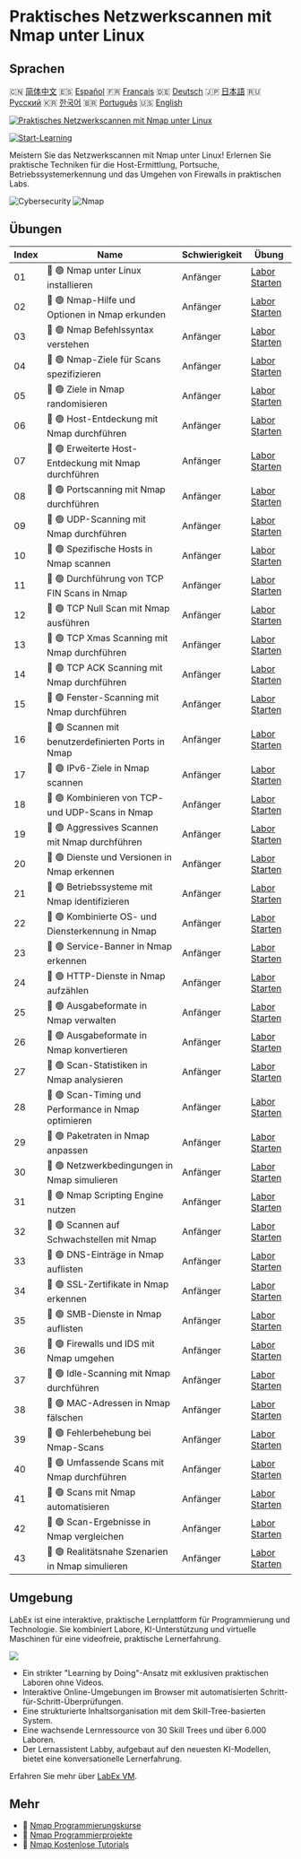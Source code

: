 # Praktisches Netzwerkscannen mit Nmap unter Linux

## Sprachen

🇨🇳 [简体中文](README_zh.md) 🇪🇸 [Español](README_es.md) 🇫🇷 [Français](README_fr.md) 🇩🇪 [Deutsch](README_de.md) 🇯🇵 [日本語](README_ja.md) 🇷🇺 [Русский](README_ru.md) 🇰🇷 [한국어](README_ko.md) 🇧🇷 [Português](README_pt.md) 🇺🇸 [English](README.md) 

[![Praktisches Netzwerkscannen mit Nmap unter Linux](https://cover-creator.labex.io/hands-on-network-scanning-with-nmap-on-linux.png?lang=de)](https://labex.io/de/courses/hands-on-network-scanning-with-nmap-on-linux)

[![Start-Learning](https://img.shields.io/badge/Start-Learning-whitesmoke?style=for-the-badge)](https://labex.io/de/courses/hands-on-network-scanning-with-nmap-on-linux)

Meistern Sie das Netzwerkscannen mit Nmap unter Linux! Erlernen Sie praktische Techniken für die Host-Ermittlung, Portsuche, Betriebssystemerkennung und das Umgehen von Firewalls in praktischen Labs.

![Cybersecurity](https://img.shields.io/badge/Cybersecurity-whitesmoke?style=for-the-badge&logo=cybersecurity)
![Nmap](https://img.shields.io/badge/Nmap-whitesmoke?style=for-the-badge&logo=nmap)


## Übungen

|   Index | Name                                                  | Schwierigkeit   | Übung                                                                                                                              |
|---------|-------------------------------------------------------|-----------------|------------------------------------------------------------------------------------------------------------------------------------|
|      01 | 📖 🟢 Nmap unter Linux installieren                   | Anfänger        | <a target='_blank' href='https://labex.io/de/tutorials/nmap-install-nmap-on-linux-530181'>Labor Starten</a>                        |
|      02 | 📖 🟢 Nmap-Hilfe und Optionen in Nmap erkunden        | Anfänger        | <a target='_blank' href='https://labex.io/de/tutorials/nmap-explore-nmap-help-and-options-in-nmap-547101'>Labor Starten</a>        |
|      03 | 📖 🟢 Nmap Befehlssyntax verstehen                    | Anfänger        | <a target='_blank' href='https://labex.io/de/tutorials/nmap-understand-nmap-command-syntax-530159'>Labor Starten</a>               |
|      04 | 📖 🟢 Nmap-Ziele für Scans spezifizieren              | Anfänger        | <a target='_blank' href='https://labex.io/de/tutorials/nmap-specify-targets-for-scanning-in-nmap-530185'>Labor Starten</a>         |
|      05 | 📖 🟢 Ziele in Nmap randomisieren                     | Anfänger        | <a target='_blank' href='https://labex.io/de/tutorials/nmap-randomize-targets-in-nmap-547108'>Labor Starten</a>                    |
|      06 | 📖 🟢 Host-Entdeckung mit Nmap durchführen            | Anfänger        | <a target='_blank' href='https://labex.io/de/tutorials/nmap-perform-host-discovery-with-nmap-530184'>Labor Starten</a>             |
|      07 | 📖 🟢 Erweiterte Host-Entdeckung mit Nmap durchführen | Anfänger        | <a target='_blank' href='https://labex.io/de/tutorials/nmap-perform-advanced-host-discovery-in-nmap-547102'>Labor Starten</a>      |
|      08 | 📖 🟢 Portscanning mit Nmap durchführen               | Anfänger        | <a target='_blank' href='https://labex.io/de/tutorials/nmap-conduct-port-scanning-with-nmap-530176'>Labor Starten</a>              |
|      09 | 📖 🟢 UDP-Scanning mit Nmap durchführen               | Anfänger        | <a target='_blank' href='https://labex.io/de/tutorials/nmap-execute-udp-scanning-with-nmap-530179'>Labor Starten</a>               |
|      10 | 📖 🟢 Spezifische Hosts in Nmap scannen               | Anfänger        | <a target='_blank' href='https://labex.io/de/tutorials/nmap-scan-specific-hosts-in-nmap-547111'>Labor Starten</a>                  |
|      11 | 📖 🟢 Durchführung von TCP FIN Scans in Nmap          | Anfänger        | <a target='_blank' href='https://labex.io/de/tutorials/nmap-conduct-tcp-fin-scanning-in-nmap-547093'>Labor Starten</a>             |
|      12 | 📖 🟢 TCP Null Scan mit Nmap ausführen                | Anfänger        | <a target='_blank' href='https://labex.io/de/tutorials/nmap-execute-tcp-null-scanning-in-nmap-547100'>Labor Starten</a>            |
|      13 | 📖 🟢 TCP Xmas Scanning mit Nmap durchführen          | Anfänger        | <a target='_blank' href='https://labex.io/de/tutorials/nmap-perform-tcp-xmas-scanning-in-nmap-547106'>Labor Starten</a>            |
|      14 | 📖 🟢 TCP ACK Scanning mit Nmap durchführen           | Anfänger        | <a target='_blank' href='https://labex.io/de/tutorials/nmap-conduct-tcp-ack-scanning-in-nmap-547092'>Labor Starten</a>             |
|      15 | 📖 🟢 Fenster-Scanning mit Nmap durchführen           | Anfänger        | <a target='_blank' href='https://labex.io/de/tutorials/nmap-perform-window-scanning-in-nmap-547107'>Labor Starten</a>              |
|      16 | 📖 🟢 Scannen mit benutzerdefinierten Ports in Nmap   | Anfänger        | <a target='_blank' href='https://labex.io/de/tutorials/nmap-scan-with-custom-ports-in-nmap-547112'>Labor Starten</a>               |
|      17 | 📖 🟢 IPv6-Ziele in Nmap scannen                      | Anfänger        | <a target='_blank' href='https://labex.io/de/tutorials/nmap-scan-ipv6-targets-in-nmap-547110'>Labor Starten</a>                    |
|      18 | 📖 🟢 Kombinieren von TCP- und UDP-Scans in Nmap      | Anfänger        | <a target='_blank' href='https://labex.io/de/tutorials/nmap-combine-tcp-and-udp-scanning-in-nmap-547090'>Labor Starten</a>         |
|      19 | 📖 🟢 Aggressives Scannen mit Nmap durchführen        | Anfänger        | <a target='_blank' href='https://labex.io/de/tutorials/nmap-perform-aggressive-scanning-in-nmap-547103'>Labor Starten</a>          |
|      20 | 📖 🟢 Dienste und Versionen in Nmap erkennen          | Anfänger        | <a target='_blank' href='https://labex.io/de/tutorials/nmap-detect-services-and-versions-in-nmap-530177'>Labor Starten</a>         |
|      21 | 📖 🟢 Betriebssysteme mit Nmap identifizieren         | Anfänger        | <a target='_blank' href='https://labex.io/de/tutorials/nmap-identify-operating-systems-with-nmap-530180'>Labor Starten</a>         |
|      22 | 📖 🟢 Kombinierte OS- und Diensterkennung in Nmap     | Anfänger        | <a target='_blank' href='https://labex.io/de/tutorials/nmap-combine-os-and-service-detection-in-nmap-547089'>Labor Starten</a>     |
|      23 | 📖 🟢 Service-Banner in Nmap erkennen                 | Anfänger        | <a target='_blank' href='https://labex.io/de/tutorials/nmap-detect-service-banners-in-nmap-547095'>Labor Starten</a>               |
|      24 | 📖 🟢 HTTP-Dienste in Nmap aufzählen                  | Anfänger        | <a target='_blank' href='https://labex.io/de/tutorials/nmap-enumerate-http-services-in-nmap-547098'>Labor Starten</a>              |
|      25 | 📖 🟢 Ausgabeformate in Nmap verwalten                | Anfänger        | <a target='_blank' href='https://labex.io/de/tutorials/nmap-manage-output-formats-in-nmap-530182'>Labor Starten</a>                |
|      26 | 📖 🟢 Ausgabeformate in Nmap konvertieren             | Anfänger        | <a target='_blank' href='https://labex.io/de/tutorials/nmap-convert-output-formats-in-nmap-547094'>Labor Starten</a>               |
|      27 | 📖 🟢 Scan-Statistiken in Nmap analysieren            | Anfänger        | <a target='_blank' href='https://labex.io/de/tutorials/nmap-analyze-scan-statistics-in-nmap-547087'>Labor Starten</a>              |
|      28 | 📖 🟢 Scan-Timing und Performance in Nmap optimieren  | Anfänger        | <a target='_blank' href='https://labex.io/de/tutorials/nmap-optimize-scan-timing-and-performance-in-nmap-530183'>Labor Starten</a> |
|      29 | 📖 🟢 Paketraten in Nmap anpassen                     | Anfänger        | <a target='_blank' href='https://labex.io/de/tutorials/nmap-adjust-packet-rates-in-nmap-547086'>Labor Starten</a>                  |
|      30 | 📖 🟢 Netzwerkbedingungen in Nmap simulieren          | Anfänger        | <a target='_blank' href='https://labex.io/de/tutorials/nmap-simulate-network-conditions-in-nmap-547113'>Labor Starten</a>          |
|      31 | 📖 🟢 Nmap Scripting Engine nutzen                    | Anfänger        | <a target='_blank' href='https://labex.io/de/tutorials/nmap-utilize-nmap-scripting-engine-530187'>Labor Starten</a>                |
|      32 | 📖 🟢 Scannen auf Schwachstellen mit Nmap             | Anfänger        | <a target='_blank' href='https://labex.io/de/tutorials/nmap-scan-for-vulnerabilities-in-nmap-547109'>Labor Starten</a>             |
|      33 | 📖 🟢 DNS-Einträge in Nmap auflisten                  | Anfänger        | <a target='_blank' href='https://labex.io/de/tutorials/nmap-enumerate-dns-records-in-nmap-547097'>Labor Starten</a>                |
|      34 | 📖 🟢 SSL-Zertifikate in Nmap erkennen                | Anfänger        | <a target='_blank' href='https://labex.io/de/tutorials/nmap-detect-ssl-certificates-in-nmap-547096'>Labor Starten</a>              |
|      35 | 📖 🟢 SMB-Dienste in Nmap auflisten                   | Anfänger        | <a target='_blank' href='https://labex.io/de/tutorials/nmap-enumerate-smb-services-in-nmap-547099'>Labor Starten</a>               |
|      36 | 📖 🟢 Firewalls und IDS mit Nmap umgehen              | Anfänger        | <a target='_blank' href='https://labex.io/de/tutorials/nmap-evade-firewalls-and-ids-with-nmap-530178'>Labor Starten</a>            |
|      37 | 📖 🟢 Idle-Scanning mit Nmap durchführen              | Anfänger        | <a target='_blank' href='https://labex.io/de/tutorials/nmap-perform-idle-scanning-in-nmap-547105'>Labor Starten</a>                |
|      38 | 📖 🟢 MAC-Adressen in Nmap fälschen                   | Anfänger        | <a target='_blank' href='https://labex.io/de/tutorials/nmap-spoof-mac-addresses-in-nmap-547116'>Labor Starten</a>                  |
|      39 | 📖 🟢 Fehlerbehebung bei Nmap-Scans                   | Anfänger        | <a target='_blank' href='https://labex.io/de/tutorials/nmap-troubleshoot-nmap-scans-547117'>Labor Starten</a>                      |
|      40 | 📖 🟢 Umfassende Scans mit Nmap durchführen           | Anfänger        | <a target='_blank' href='https://labex.io/de/tutorials/nmap-perform-comprehensive-scanning-in-nmap-547104'>Labor Starten</a>       |
|      41 | 📖 🟢 Scans mit Nmap automatisieren                   | Anfänger        | <a target='_blank' href='https://labex.io/de/tutorials/nmap-automate-scans-with-nmap-547088'>Labor Starten</a>                     |
|      42 | 📖 🟢 Scan-Ergebnisse in Nmap vergleichen             | Anfänger        | <a target='_blank' href='https://labex.io/de/tutorials/nmap-compare-scan-results-in-nmap-547091'>Labor Starten</a>                 |
|      43 | 📖 🟢 Realitätsnahe Szenarien in Nmap simulieren      | Anfänger        | <a target='_blank' href='https://labex.io/de/tutorials/nmap-simulate-real-world-scenarios-in-nmap-547114'>Labor Starten</a>        |

## Umgebung

LabEx ist eine interaktive, praktische Lernplattform für Programmierung und Technologie. Sie kombiniert Labore, KI-Unterstützung und virtuelle Maschinen für eine videofreie, praktische Lernerfahrung.

![](https://tutorial-screenshot.getvm.io/images/vm-1725247253.png)

- Ein strikter "Learning by Doing"-Ansatz mit exklusiven praktischen Laboren ohne Videos.
- Interaktive Online-Umgebungen im Browser mit automatisierten Schritt-für-Schritt-Überprüfungen.
- Eine strukturierte Inhaltsorganisation mit dem Skill-Tree-basierten System.
- Eine wachsende Lernressource von 30 Skill Trees und über 6.000 Laboren.
- Der Lernassistent Labby, aufgebaut auf den neuesten KI-Modellen, bietet eine konversationelle Lernerfahrung.

Erfahren Sie mehr über [LabEx VM](https://support.labex.io/using-labex/virtual-machine).

## Mehr

- 🔗 [Nmap Programmierungskurse](https://github.com/labex-labs/awesome-programming-courses)
- 🔗 [Nmap Programmierprojekte](https://github.com/labex-labs/awesome-programming-projects)
- 🔗 [Nmap Kostenlose Tutorials](https://github.com/labex-labs/nmap-free-tutorials)

